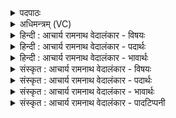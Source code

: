 <details><summary>पदपाठः</summary>

प꣡रि꣢꣯। नः꣣। अ꣡श्व꣢꣯म्। अ꣣श्ववि꣢त्। अ꣣श्व। वि꣢त्। गो꣡म꣢꣯त्। इ꣣न्दो। हि꣡र꣢꣯ण्यवत्। क्ष꣡र꣢꣯। स꣣हस्रि꣡णीः꣢। इ꣡षः꣢꣯। १२१२।
</details>

<details><summary>अधिमन्त्रम् (VC)</summary>

- पवमानः सोमः
- अहमीयुराङ्गिरसः
- गायत्री
- षड्जः
</details>

<details><summary>हिन्दी : आचार्य रामनाथ वेदालंकार - विषयः</summary>

अगले मन्त्र में परमेश्वर तथा वीर मनुष्य को सम्बोधन है।
</details>

<details><summary>हिन्दी : आचार्य रामनाथ वेदालंकार - पदार्थः</summary>

पदार्थान्वयभाषाः -  हे (इन्दो) सम्पत्ति की वर्षा करनेवाले परमात्मन् वा वीर मनुष्य ! (अश्ववित्) प्राणबल वा अश्व प्राप्त करानेवाले आप (नः) हमारे लिए (अश्वम्) प्राणबल वा अश्वसमूह (परिक्षर) चारों ओर से बरसाओ। (गोमद्) वाणी के बल से युक्त वा धेनुओं से युक्त तथा (हिरण्यवत्) ज्योति से युक्त वा सुवर्ण से युक्त (सहस्रिणीः) सहस्र संख्यावाली (इषः) अभीष्ट सम्पदाएँ (परिक्षर) चारों ओर से बरसाओ ॥३॥
</details>

<details><summary>हिन्दी : आचार्य रामनाथ वेदालंकार - भावार्थः</summary>

भावार्थभाषाः -  परमेश्वर की कृपा से सब दिव्य तथा भौतिक सम्पदाएँ प्राप्त की जा सकती हैं। साथ ही जो वीर होते हैं,उन्हें ही सम्पदाएँ हस्तगत होती हैं और वे अन्यों को भी उन्हें प्रदान करते हैं ॥३॥
</details>

<details><summary>संस्कृत : आचार्य रामनाथ वेदालंकार - विषयः</summary>

अथ परमेश्वरो वीरो जनश्च सम्बोध्यते।
</details>

<details><summary>संस्कृत : आचार्य रामनाथ वेदालंकार - पदार्थः</summary>

पदार्थान्वयभाषाः -  हे (इन्दो) सम्पद्वर्षक परमात्मन् वीर जन वा ! (अश्ववित्) अश्वानां प्राणबलनां तुरगाणां वा लम्भकः त्वम् (नः) अस्मभ्यम्, (अश्वम्) प्राणबलम् अश्वसमूहं वा (परिक्षर) परितो वर्ष। अपि च (गोमद्) वाग्बलयुक्तं धेनुयुक्तं वा, (हिरण्यवत्) ज्योतिर्युक्तं सुवर्णयुक्तं वा यथा स्यात् तथा (सहस्रिणीः) सहस्रसंख्योपेताः (इषः) अभीष्टसम्पदः (परिक्षर) परितो वर्ष ॥३॥
</details>

<details><summary>संस्कृत : आचार्य रामनाथ वेदालंकार - भावार्थः</summary>

भावार्थभाषाः -  परमेशकृपया सर्वा दिव्या भौतिक्यश्च सम्पदः प्राप्तुं शक्यन्ते। किञ्च ते वीरा भवन्ति तेषामेव सम्पदो हस्तगता जायन्ते,ते चान्यानपि ता लम्भयन्ति ॥३॥
</details>

<details><summary>संस्कृत : आचार्य रामनाथ वेदालंकार - पादटिप्पनी</summary>

टिप्पणी:   १. ऋ० ९।६१।३।
</details>